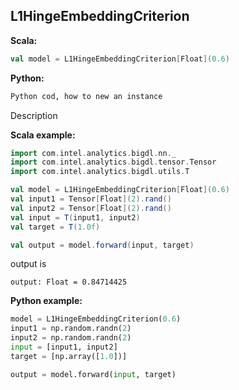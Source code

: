 ## L1HingeEmbeddingCriterion ##

**Scala:**
```scala
val model = L1HingeEmbeddingCriterion[Float](0.6)
```
**Python:**
```python
Python cod, how to new an instance
```

Description

**Scala example:**
```scala
import com.intel.analytics.bigdl.nn._
import com.intel.analytics.bigdl.tensor.Tensor
import com.intel.analytics.bigdl.utils.T

val model = L1HingeEmbeddingCriterion[Float](0.6)
val input1 = Tensor[Float](2).rand()
val input2 = Tensor[Float](2).rand()
val input = T(input1, input2)
val target = T(1.0f)

val output = model.forward(input, target)
```
output is
```
output: Float = 0.84714425
```

**Python example:**
```python
model = L1HingeEmbeddingCriterion(0.6)
input1 = np.random.randn(2)
input2 = np.random.randn(2)
input = [input1, input2]
target = [np.array([1.0])]

output = model.forward(input, target)
```
